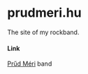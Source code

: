# prudmeri.hu

The site of my rockband.


#### Link
[Prűd Méri] band

   [Prűd Méri]: <https://prudmeri.hu>